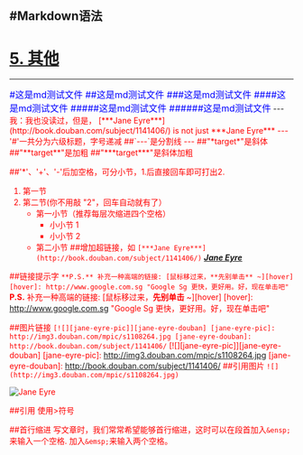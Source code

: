 #Markdown语法
---
# [5. 其他](192.168.1.1)
---
<font size="+0" color="blue">
#这是md测试文件
##这是md测试文件
###这是md测试文件
####这是md测试文件
#####这是md测试文件
######这是md测试文件</font>
---
<font color="red">
我：我也没读过，但是， [***Jane Eyre***](http://book.douban.com/subject/1141406/) is not just ***Jane Eyre***
---
'#'一共分为六级标题，字号递减
##`---`是分割线
---
##"*target*"是斜体
##"**target**"是加粗
##"***target***"是斜体加粗

##'*'、'+'、'-'后加空格，可分小节，1.后直接回车即可打出2.
1. 第一节
2. 第二节(你不用敲 "2"，回车自动就有了）
    + 第一小节（推荐每层次缩进四个空格）
        + 小小节 1
        + 小小节 2
    + 第二小节
##增加超链接，如
`[***Jane Eyre***](http://book.douban.com/subject/1141406/)`
[***Jane Eyre***](http://book.douban.com/subject/1141406/)

##链接提示字
`**P.S.** 补充一种高端的链接: [鼠标移过来，**先别单击** ~][hover]
[hover]: http://www.google.com.sg "Google Sg 更快，更好用。好，现在单击吧"`
**P.S.** 补充一种高端的链接: [鼠标移过来，**先别单击** ~][hover]
[hover]: http://www.google.com.sg "Google Sg 更快，更好用。好，现在单击吧"

##图片链接
`[![][jane-eyre-pic]][jane-eyre-douban]
[jane-eyre-pic]: http://img3.douban.com/mpic/s1108264.jpg
[jane-eyre-douban]: http://book.douban.com/subject/1141406/`
[![][jane-eyre-pic]][jane-eyre-douban]
[jane-eyre-pic]: http://img3.douban.com/mpic/s1108264.jpg
[jane-eyre-douban]: http://book.douban.com/subject/1141406/
##引用图片
`![](http://img3.douban.com/mpic/s1108264.jpg)`

![***Jane Eyre***](http://img3.douban.com/mpic/s1108264.jpg)

##引用
使用>符号

##首行缩进
写文章时，我们常常希望能够首行缩进，这时可以在段首加入`&ensp;`来输入一个空格.
加入`&emsp;`来输入两个空格。

</font>